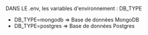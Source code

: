 
DANS LE .env, les variables d'environnement :
   DB_TYPE
   - DB_TYPE=mongodb => Base de données MongoDB
   - DB_TYPE=postgres => Base de données Postgres
